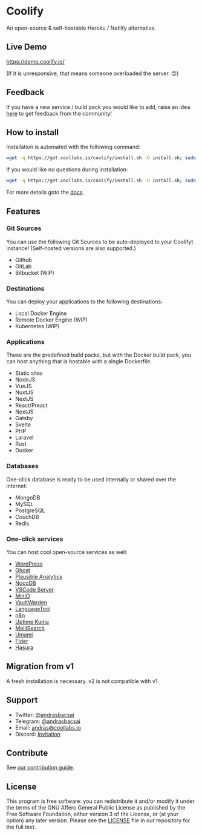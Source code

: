 # Coolify

An open-source & self-hostable Heroku / Netlify alternative.

## Live Demo

https://demo.coolify.io/

(If it is unresponsive, that means someone overloaded the server. 🙃)

## Feedback
If you have a new service / build pack you would like to add, raise an idea [here](https://feedback.coolify.io/) to get feedback from the community!

## How to install

Installation is automated with the following command:

```bash
wget -q https://get.coollabs.io/coolify/install.sh -O install.sh; sudo bash ./install.sh
```

If you would like no questions during installation:

```bash
wget -q https://get.coollabs.io/coolify/install.sh -O install.sh; sudo bash ./install.sh -f
```

For more details goto the [docs](https://docs.coollabs.io/coolify/installation).

## Features

### Git Sources

You can use the following Git Sources to be auto-deployed to your Coolifyt instance! (Self-hosted versions are also supported.)

- Github
- GitLab
- Bitbucket (WIP)

### Destinations

You can deploy your applications to the following destinations:

- Local Docker Engine
- Remote Docker Engine (WIP)
- Kubernetes (WIP)

### Applications

These are the predefined build packs, but with the Docker build pack, you can host anything that is hostable with a single Dockerfile.

- Static sites
- NodeJS
- VueJS
- NuxtJS
- NextJS
- React/Preact
- NextJS
- Gatsby
- Svelte
- PHP
- Laravel
- Rust
- Docker

### Databases

One-click database is ready to be used internally or shared over the internet:

- MongoDB
- MySQL
- PostgreSQL
- CouchDB
- Redis

### One-click services

You can host cool open-source services as well:

- [WordPress](https://wordpress.org)
- [Ghost](https://ghost.org)
- [Plausible Analytics](https://plausible.io)
- [NocoDB](https://nocodb.com)
- [VSCode Server](https://github.com/cdr/code-server)
- [MinIO](https://min.io)
- [VaultWarden](https://github.com/dani-garcia/vaultwarden)
- [LanguageTool](https://languagetool.org)
- [n8n](https://n8n.io)
- [Uptime Kuma](https://github.com/louislam/uptime-kuma)
- [MeiliSearch](https://github.com/meilisearch/meilisearch)
- [Umami](https://github.com/mikecao/umami)
- [Fider](https://fider.io)
- [Hasura](https://hasura.io)

## Migration from v1

A fresh installation is necessary. v2 is not compatible with v1.

## Support

- Twitter: [@andrasbacsai](https://twitter.com/andrasbacsai)
- Telegram: [@andrasbacsai](https://t.me/andrasbacsai)
- Email: [andras@coollabs.io](mailto:andras@coollabs.io)
- Discord: [Invitation](https://discord.gg/xhBCC7eGKw)

## Contribute

See [our contribution guide](./CONTRIBUTING.md).

## License

This program is free software: you can redistribute it and/or modify it under the terms of the GNU Affero General Public License as published by the Free Software Foundation, either version 3 of the License, or (at your option) any later version. Please see the [LICENSE](/LICENSE) file in our repository for the full text.
